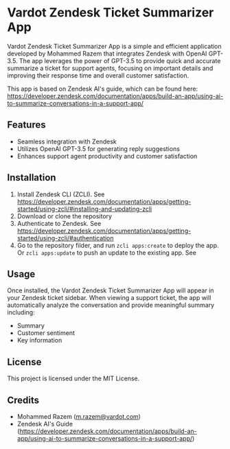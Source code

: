 # Vardot Zendesk Ticket Summarizer App
Vardot Zendesk Ticket Summarizer App is a simple and efficient application developed by Mohammed Razem that integrates Zendesk with OpenAI GPT-3.5. The app leverages the power of GPT-3.5 to provide quick and accurate summarize a ticket for support agents, focusing on important details and improving their response time and overall customer satisfaction.

This app is based on Zendesk AI's guide, which can be found here: https://developer.zendesk.com/documentation/apps/build-an-app/using-ai-to-summarize-conversations-in-a-support-app/

## Features
- Seamless integration with Zendesk
- Utilizes OpenAI GPT-3.5 for generating reply suggestions
- Enhances support agent productivity and customer satisfaction

## Installation
1. Install Zendesk CLI (ZCLI). See https://developer.zendesk.com/documentation/apps/getting-started/using-zcli/#installing-and-updating-zcli
2. Download or clone the repository
3. Authenticate to Zendesk. See https://developer.zendesk.com/documentation/apps/getting-started/using-zcli/#authentication
4. Go to the repository filder, and run `zcli apps:create` to deploy the app. Or `zcli apps:update` to push an update to the existing app. See 

## Usage
Once installed, the Vardot Zendesk Ticket Summarizer App will appear in your Zendesk ticket sidebar. When viewing a support ticket, the app will automatically analyze the conversation and provide meaningful summary including:
- Summary
- Customer sentiment
- Key information

## License
This project is licensed under the MIT License.

## Credits
- Mohammed Razem (m.razem@vardot.com)
- Zendesk AI's Guide (https://developer.zendesk.com/documentation/apps/build-an-app/using-ai-to-summarize-conversations-in-a-support-app/)
